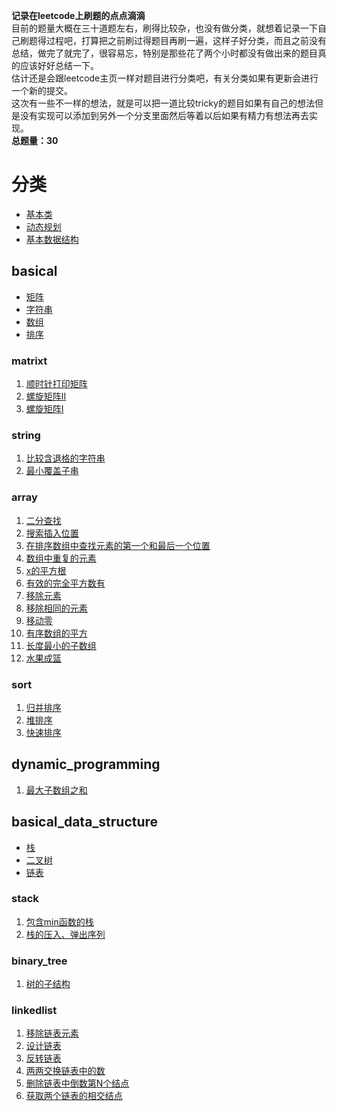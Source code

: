 **记录在leetcode上刷题的点点滴滴**  
目前的题量大概在三十道题左右，刷得比较杂，也没有做分类，就想着记录一下自己刷题得过程吧，打算把之前刷过得题目再刷一遍，这样子好分类，而且之前没有总结，做完了就完了，很容易忘，特别是那些花了两个小时都没有做出来的题目真的应该好好总结一下。  
估计还是会跟leetcode主页一样对题目进行分类吧，有关分类如果有更新会进行一个新的提交。  
这次有一些不一样的想法，就是可以把一道比较tricky的题目如果有自己的想法但是没有实现可以添加到另外一个分支里面然后等着以后如果有精力有想法再去实现。  
**总题量：30**
# 分类  
* [基本类](#basical)  
* [动态规划](#dynamic_programming)  
* [基本数据结构](#basical_data_structure)  
## basical  
* [矩阵](#matrixt)  
* [字符串](#string)  
* [数组](#array)  
* [排序](#sort)
### matrixt  
1. [顺时针打印矩阵](/basical/matrix/clockwiseprintmatrix.md)  
2. [螺旋矩阵II](/basical/matrix/code/generatematrix.md)  
3. [螺旋矩阵I](/basical/matrix/code/spiralorder.md)  
### string  
1. [比较含退格的字符串](/basical/string/code/comparestringwithoutspace.md)  
2. [最小覆盖子串](/basical/string/code/mincoverstr.md)  
### array  
1.  [二分查找](/basical/array/code/binarysearch.md)  
2.  [搜索插入位置](/basical/array/code/searchinsertposition.md)  
3.  [在排序数组中查找元素的第一个和最后一个位置](/basical/array/code/firstandlastpositionofbinarysearch.md)  
4.  [数组中重复的元素](/basical/array/code/binarysearch.md)  
5.  [x的平方根](/basical/array/code/xssqurt.md)  
6.  [有效的完全平方数有](/basical/array/code/validsqurt.md)  
7.  [移除元素](/basical/array/code/removeitems.md)  
8.  [移除相同的元素](/basical/array/code/removethesameitems.md)  
9.  [移动零](/basical/array/code/removezero.md)  
10. [有序数组的平方](/basical/array/code/sortedarrayssqurt.md)  
11. [长度最小的子数组](/basical/array/code/minsubarraylen.md)  
12. [水果成篮](/basical/array/code/fruit.md)  
### sort
1. [归并排序](/basical/sort/code/mergesort.md)  
2. [堆排序](/basical/sort/code/heapsort.md)  
3. [快速排序](/basical/sort/code/quicksort.md)  
## dynamic_programming     
1. [最大子数组之和](/dynamic_programming/code/tmsofcsuba.md)  
## basical_data_structure  
* [栈](stack)  
* [二叉树](binary_tree)
* [链表](linkedlist)    
### stack
1. [包含min函数的栈](/basicaldatastructure/stack/code/minincluedinstack.md)  
2. [栈的压入、弹出序列](/basicaldatastructure/stack/code/pushandpopofastack.md)  
### binary_tree
1. [树的子结构](/basicaldatastructure/binary_tree/code/substructureoftree.md)  
### linkedlist
1. [移除链表元素](/basicaldatastructure/linkedlist/code/removeelementsoflinkedlist.md)  
2. [设计链表](/basicaldatastructure/linkedlist/code/designlinkedlist.md)  
3. [反转链表](/basicaldatastructure/linkedlist/code/reverselinkedlist.md)  
4. [两两交换链表中的数](/basicaldatastructure/linkedlist/code/swappairs.md)  
5. [删除链表中倒数第N个结点](/basicaldatastructure/linkedlist/code/removeNthFromEnd.md)  
6. [获取两个链表的相交结点](/basicaldatastructure/linkedlist/code/getintersectionnode.md)  
